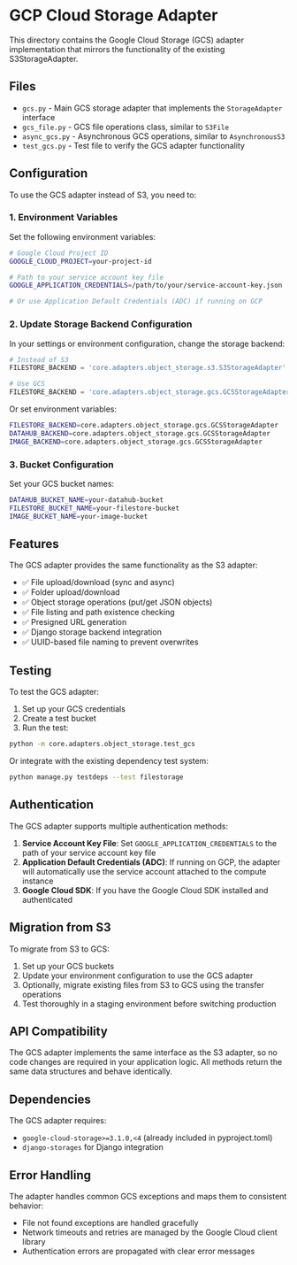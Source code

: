 # GCP Cloud Storage Adapter

This directory contains the Google Cloud Storage (GCS) adapter implementation that mirrors the functionality of the existing S3StorageAdapter.

## Files

- `gcs.py` - Main GCS storage adapter that implements the `StorageAdapter` interface
- `gcs_file.py` - GCS file operations class, similar to `S3File`
- `async_gcs.py` - Asynchronous GCS operations, similar to `AsynchronousS3`
- `test_gcs.py` - Test file to verify the GCS adapter functionality

## Configuration

To use the GCS adapter instead of S3, you need to:

### 1. Environment Variables

Set the following environment variables:

```bash
# Google Cloud Project ID
GOOGLE_CLOUD_PROJECT=your-project-id

# Path to your service account key file
GOOGLE_APPLICATION_CREDENTIALS=/path/to/your/service-account-key.json

# Or use Application Default Credentials (ADC) if running on GCP
```

### 2. Update Storage Backend Configuration

In your settings or environment configuration, change the storage backend:

```python
# Instead of S3
FILESTORE_BACKEND = 'core.adapters.object_storage.s3.S3StorageAdapter'

# Use GCS
FILESTORE_BACKEND = 'core.adapters.object_storage.gcs.GCSStorageAdapter'
```

Or set environment variables:
```bash
FILESTORE_BACKEND=core.adapters.object_storage.gcs.GCSStorageAdapter
DATAHUB_BACKEND=core.adapters.object_storage.gcs.GCSStorageAdapter
IMAGE_BACKEND=core.adapters.object_storage.gcs.GCSStorageAdapter
```

### 3. Bucket Configuration

Set your GCS bucket names:

```bash
DATAHUB_BUCKET_NAME=your-datahub-bucket
FILESTORE_BUCKET_NAME=your-filestore-bucket
IMAGE_BUCKET_NAME=your-image-bucket
```

## Features

The GCS adapter provides the same functionality as the S3 adapter:

- ✅ File upload/download (sync and async)
- ✅ Folder upload/download
- ✅ Object storage operations (put/get JSON objects)
- ✅ File listing and path existence checking
- ✅ Presigned URL generation
- ✅ Django storage backend integration
- ✅ UUID-based file naming to prevent overwrites

## Testing

To test the GCS adapter:

1. Set up your GCS credentials
2. Create a test bucket
3. Run the test:

```bash
python -m core.adapters.object_storage.test_gcs
```

Or integrate with the existing dependency test system:

```bash
python manage.py testdeps --test filestorage
```

## Authentication

The GCS adapter supports multiple authentication methods:

1. **Service Account Key File**: Set `GOOGLE_APPLICATION_CREDENTIALS` to the path of your service account key file
2. **Application Default Credentials (ADC)**: If running on GCP, the adapter will automatically use the service account attached to the compute instance
3. **Google Cloud SDK**: If you have the Google Cloud SDK installed and authenticated

## Migration from S3

To migrate from S3 to GCS:

1. Set up your GCS buckets
2. Update your environment configuration to use the GCS adapter
3. Optionally, migrate existing files from S3 to GCS using the transfer operations
4. Test thoroughly in a staging environment before switching production

## API Compatibility

The GCS adapter implements the same interface as the S3 adapter, so no code changes are required in your application logic. All methods return the same data structures and behave identically.

## Dependencies

The GCS adapter requires:
- `google-cloud-storage>=3.1.0,<4` (already included in pyproject.toml)
- `django-storages` for Django integration

## Error Handling

The adapter handles common GCS exceptions and maps them to consistent behavior:
- File not found exceptions are handled gracefully
- Network timeouts and retries are managed by the Google Cloud client library
- Authentication errors are propagated with clear error messages
